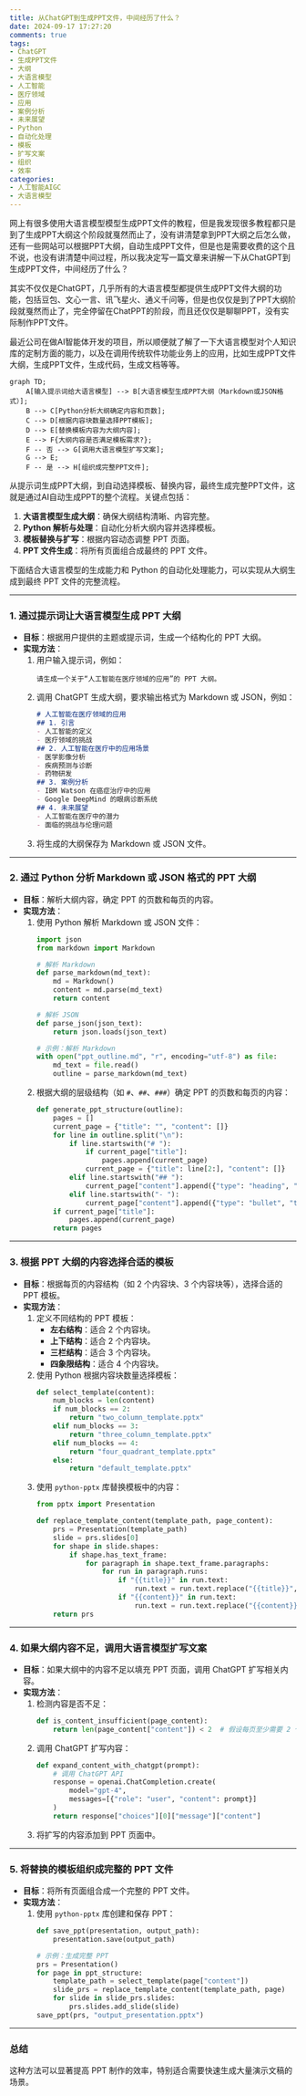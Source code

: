 ```yaml
---
title: 从ChatGPT到生成PPT文件，中间经历了什么？
date: 2024-09-17 17:27:20
comments: true
tags:
- ChatGPT
- 生成PPT文件
- 大纲
- 大语言模型
- 人工智能
- 医疗领域
- 应用
- 案例分析
- 未来展望
- Python
- 自动化处理
- 模板
- 扩写文案
- 组织
- 效率
categories:
- 人工智能AIGC
- 大语言模型
---
```



网上有很多使用大语言模型模型生成PPT文件的教程，但是我发现很多教程都只是到了生成PPT大纲这个阶段就戛然而止了，没有讲清楚拿到PPT大纲之后怎么做，还有一些网站可以根据PPT大纲，自动生成PPT文件，但是也是需要收费的这个且不说，也没有讲清楚中间过程，所以我决定写一篇文章来讲解一下从ChatGPT到生成PPT文件，中间经历了什么？

<!-- more -->

其实不仅仅是ChatGPT，几乎所有的大语言模型都提供生成PPT文件大纲的功能，包括豆包、文心一言、讯飞星火、通义千问等，但是也仅仅是到了PPT大纲阶段就戛然而止了，完全停留在ChatPPT的阶段，而且还仅仅是聊聊PPT，没有实际制作PPT文件。

最近公司在做AI智能体开发的项目，所以顺便就了解了一下大语言模型对个人知识库的定制方面的能力，以及在调用传统软件功能业务上的应用，比如生成PPT文件大纲，生成PPT文件，生成代码，生成文档等等。

<!-- mermaid语法： TD LR控制流程图的方向 -->

```mermaid
graph TD;
    A[输入提示词给大语言模型] --> B[大语言模型生成PPT大纲（Markdown或JSON格式）];
    B --> C[Python分析大纲确定内容和页数];
    C --> D[根据内容块数量选择PPT模板];
    D --> E[替换模板内容为大纲内容];
    E --> F{大纲内容是否满足模板需求?};
    F -- 否 --> G[调用大语言模型扩写文案];
    G --> E;
    F -- 是 --> H[组织成完整PPT文件];

```

从提示词生成PPT大纲，到自动选择模板、替换内容，最终生成完整PPT文件，这就是通过AI自动生成PPT的整个流程。关键点包括：
1. **大语言模型生成大纲**：确保大纲结构清晰、内容完整。
2. **Python 解析与处理**：自动化分析大纲内容并选择模板。
3. **模板替换与扩写**：根据内容动态调整 PPT 页面。
4. **PPT 文件生成**：将所有页面组合成最终的 PPT 文件。


下面结合大语言模型的生成能力和 Python 的自动化处理能力，可以实现从大纲生成到最终 PPT 文件的完整流程。

---

### **1. 通过提示词让大语言模型生成 PPT 大纲**
   - **目标**：根据用户提供的主题或提示词，生成一个结构化的 PPT 大纲。
   - **实现方法**：
     1. 用户输入提示词，例如：
        ```
        请生成一个关于“人工智能在医疗领域的应用”的 PPT 大纲。
        ```
     2. 调用 ChatGPT 生成大纲，要求输出格式为 Markdown 或 JSON，例如：
        ```markdown
        # 人工智能在医疗领域的应用
        ## 1. 引言
        - 人工智能的定义
        - 医疗领域的挑战
        ## 2. 人工智能在医疗中的应用场景
        - 医学影像分析
        - 疾病预测与诊断
        - 药物研发
        ## 3. 案例分析
        - IBM Watson 在癌症治疗中的应用
        - Google DeepMind 的眼病诊断系统
        ## 4. 未来展望
        - 人工智能在医疗中的潜力
        - 面临的挑战与伦理问题
        ```
     3. 将生成的大纲保存为 Markdown 或 JSON 文件。

---

### **2. 通过 Python 分析 Markdown 或 JSON 格式的 PPT 大纲**
   - **目标**：解析大纲内容，确定 PPT 的页数和每页的内容。
   - **实现方法**：
     1. 使用 Python 解析 Markdown 或 JSON 文件：
        ```python
        import json
        from markdown import Markdown

        # 解析 Markdown
        def parse_markdown(md_text):
            md = Markdown()
            content = md.parse(md_text)
            return content

        # 解析 JSON
        def parse_json(json_text):
            return json.loads(json_text)

        # 示例：解析 Markdown
        with open("ppt_outline.md", "r", encoding="utf-8") as file:
            md_text = file.read()
            outline = parse_markdown(md_text)
        ```
     2. 根据大纲的层级结构（如 `#`、`##`、`###`）确定 PPT 的页数和每页的内容：
        ```python
        def generate_ppt_structure(outline):
            pages = []
            current_page = {"title": "", "content": []}
            for line in outline.split("\n"):
                if line.startswith("# "):
                    if current_page["title"]:
                        pages.append(current_page)
                    current_page = {"title": line[2:], "content": []}
                elif line.startswith("## "):
                    current_page["content"].append({"type": "heading", "text": line[3:]})
                elif line.startswith("- "):
                    current_page["content"].append({"type": "bullet", "text": line[2:]})
            if current_page["title"]:
                pages.append(current_page)
            return pages
        ```

---

### **3. 根据 PPT 大纲的内容选择合适的模板**
   - **目标**：根据每页的内容结构（如 2 个内容块、3 个内容块等），选择合适的 PPT 模板。
   - **实现方法**：
     1. 定义不同结构的 PPT 模板：
        - **左右结构**：适合 2 个内容块。
        - **上下结构**：适合 2 个内容块。
        - **三栏结构**：适合 3 个内容块。
        - **四象限结构**：适合 4 个内容块。
     2. 使用 Python 根据内容块数量选择模板：
        ```python
        def select_template(content):
            num_blocks = len(content)
            if num_blocks == 2:
                return "two_column_template.pptx"
            elif num_blocks == 3:
                return "three_column_template.pptx"
            elif num_blocks == 4:
                return "four_quadrant_template.pptx"
            else:
                return "default_template.pptx"
        ```
     3. 使用 `python-pptx` 库替换模板中的内容：
        ```python
        from pptx import Presentation

        def replace_template_content(template_path, page_content):
            prs = Presentation(template_path)
            slide = prs.slides[0]
            for shape in slide.shapes:
                if shape.has_text_frame:
                    for paragraph in shape.text_frame.paragraphs:
                        for run in paragraph.runs:
                            if "{{title}}" in run.text:
                                run.text = run.text.replace("{{title}}", page_content["title"])
                            if "{{content}}" in run.text:
                                run.text = run.text.replace("{{content}}", "\n".join([item["text"] for item in page_content["content"]]))
            return prs
        ```

---

### **4. 如果大纲内容不足，调用大语言模型扩写文案**
   - **目标**：如果大纲中的内容不足以填充 PPT 页面，调用 ChatGPT 扩写相关内容。
   - **实现方法**：
     1. 检测内容是否不足：
        ```python
        def is_content_insufficient(page_content):
            return len(page_content["content"]) < 2  # 假设每页至少需要 2 个内容块
        ```
     2. 调用 ChatGPT 扩写内容：
        ```python
        def expand_content_with_chatgpt(prompt):
            # 调用 ChatGPT API
            response = openai.ChatCompletion.create(
                model="gpt-4",
                messages=[{"role": "user", "content": prompt}]
            )
            return response["choices"][0]["message"]["content"]
        ```
     3. 将扩写的内容添加到 PPT 页面中。

---

### **5. 将替换的模板组织成完整的 PPT 文件**
   - **目标**：将所有页面组合成一个完整的 PPT 文件。
   - **实现方法**：
     1. 使用 `python-pptx` 库创建和保存 PPT：
        ```python
        def save_ppt(presentation, output_path):
            presentation.save(output_path)

        # 示例：生成完整 PPT
        prs = Presentation()
        for page in ppt_structure:
            template_path = select_template(page["content"])
            slide_prs = replace_template_content(template_path, page)
            for slide in slide_prs.slides:
                prs.slides.add_slide(slide)
        save_ppt(prs, "output_presentation.pptx")
        ```

---

### **总结**

这种方法可以显著提高 PPT 制作的效率，特别适合需要快速生成大量演示文稿的场景。